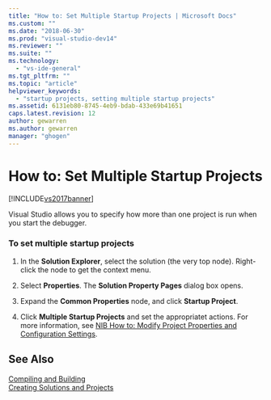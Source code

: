 ```yaml
---
title: "How to: Set Multiple Startup Projects | Microsoft Docs"
ms.custom: ""
ms.date: "2018-06-30"
ms.prod: "visual-studio-dev14"
ms.reviewer: ""
ms.suite: ""
ms.technology: 
  - "vs-ide-general"
ms.tgt_pltfrm: ""
ms.topic: "article"
helpviewer_keywords: 
  - "startup projects, setting multiple startup projects"
ms.assetid: 6131eb80-8745-4eb9-bdab-433e69b41651
caps.latest.revision: 12
author: gewarren
ms.author: gewarren
manager: "ghogen"
---
```

# How to: Set Multiple Startup Projects
[!INCLUDE[vs2017banner](../includes/vs2017banner.md)]

  
Visual Studio allows you to specify how more than one project is run when you start the debugger.  
  
### To set multiple startup projects  
  
1.  In the **Solution Explorer**, select the solution (the very top node). Right-click the node to get the context menu.  
  
2.  Select **Properties**. The **Solution Property Pages** dialog box opens.  
  
3.  Expand the **Common Properties** node, and click **Startup Project**.  
  
4.  Click **Multiple Startup Projects** and set the appropriatet actions. For more information, see [NIB How to: Modify Project Properties and Configuration Settings](http://msdn.microsoft.com/en-us/e7184bc5-2f2b-4b4f-aa9a-3ecfcbc48b67).  
  
## See Also  
 [Compiling and Building](../ide/compiling-and-building-in-visual-studio.md)   
 [Creating Solutions and Projects](../ide/creating-solutions-and-projects.md)




